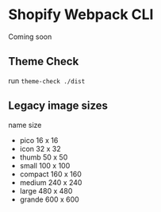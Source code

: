 # Shopify Webpack CLI

Coming soon

## Theme Check

run `theme-check ./dist`

## Legacy image sizes

name size

- pico 16 x 16
- icon 32 x 32
- thumb 50 x 50
- small 100 x 100
- compact 160 x 160
- medium 240 x 240
- large 480 x 480
- grande 600 x 600
